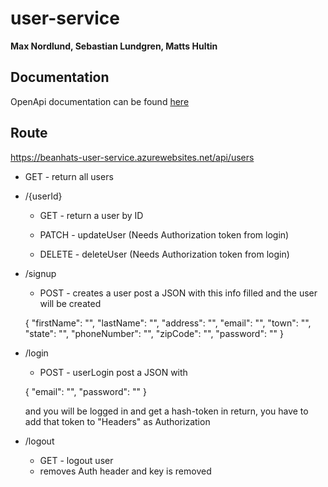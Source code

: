 # user-service
**Max Nordlund, Sebastian Lundgren, Matts Hultin**

## Documentation
OpenApi documentation can be found [here](https://github.com/Arcada-Cloud-Native/user-service/blob/main/userServices.yaml)

## Route
https://beanhats-user-service.azurewebsites.net/api/users

* GET - return all users

* /{userId}
  * GET - return a user by ID
  * PATCH - updateUser (Needs Authorization token from login)
  
  * DELETE - deleteUser (Needs Authorization token from login)

* /signup
  * POST - creates a user
  post a JSON with this info filled and the user will be created
  
  {
    "firstName": "", 
    "lastName": "", 
    "address": "", 
    "email": "", 
    "town": "", 
    "state": "", 
    "phoneNumber": "", 
    "zipCode": "",
    "password": ""
  }

* /login
  * POST - userLogin
  post a JSON with 
  
  {
    "email": "", 
    "password": ""
  }
  
  and you will be logged in and get a hash-token in return, you have to add that token to "Headers" as Authorization

* /logout
  * GET - logout user
  * removes Auth header and key is removed
